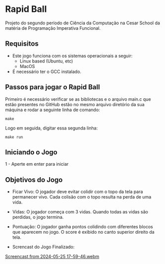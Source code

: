# Rapid Ball
Projeto do segundo período de Ciência da Computação na Cesar School da matéria de Programação Imperativa Funcional.

## Requisitos
- Este jogo funciona com os sistemas operacionais a seguir:
   - Linux based (Ubuntu, etc)
   - MacOS
- É necessário ter o GCC instalado.

## Passos para jogar o Rapid Ball

Primeiro é necessário verificar se as bibliotecas e o arquivo main.c que estão presentes no GitHub estão no mesmo arquivo diretório da sua máquina e rodar a seguinte linha de comando:
```
make
```
Logo em seguida, digitar essa segunda linha:
```
make run
```
## Iniciando o Jogo
1 - Aperte em enter para iniciar
## Objetivos do Jogo
- Ficar Vivo: O jogador deve evitar colidir com o topo da tela para permanecer vivo. Cada colisão com o topo resulta na perda de uma vida.
- Vidas: O jogador começa com 3 vidas. Quando todas as vidas são perdidas, o jogo termina.
- Pontuação: O jogador ganha pontos colidindo com diferentes blocos que aparecem no jogo. O score é exibido no canto superior direito da tela.

- Screncast do Jogo Finalizado:
  
[Screencast from 2024-05-25 17-59-46.webm](https://github.com/paulo-rago/Projeto-GamePif/assets/149490954/17db1d7a-a800-4aa9-bcdc-e3698e7e26c4)
